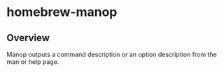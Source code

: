 # homebrew-manop

## Overview

Manop outputs a command description or an option description from the man or help page.
